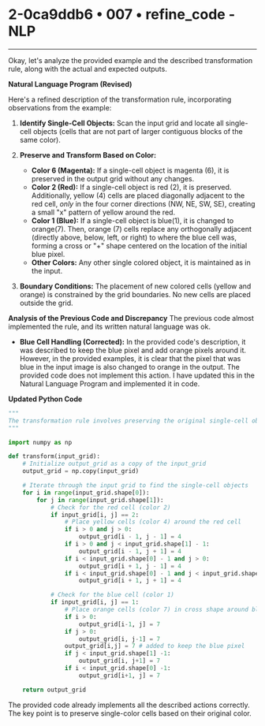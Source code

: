 # 2-0ca9ddb6 • 007 • refine_code - NLP

---
Okay, let's analyze the provided example and the described transformation rule, along with the actual and expected outputs.

**Natural Language Program (Revised)**

Here's a refined description of the transformation rule, incorporating observations from the example:

1.  **Identify Single-Cell Objects:** Scan the input grid and locate all single-cell objects (cells that are not part of larger contiguous blocks of the same color).

2.  **Preserve and Transform Based on Color:**
    *   **Color 6 (Magenta):** If a single-cell object is magenta (6), it is preserved in the output grid without any changes.
    *   **Color 2 (Red):** If a single-cell object is red (2), it is preserved. Additionally, yellow (4) cells are placed diagonally adjacent to the red cell, *only* in the four corner directions (NW, NE, SW, SE), creating a small "x" pattern of yellow around the red.
    *    **Color 1 (Blue):** If a single-cell object is blue(1), it is changed to orange(7). Then, orange (7) cells replace any orthogonally adjacent (directly above, below, left, or right) to where the blue cell was, forming a cross or "+" shape centered on the location of the initial blue pixel.
    *   **Other Colors:** Any other single colored object, it is maintained as in the input.

3.  **Boundary Conditions:** The placement of new colored cells (yellow and orange) is constrained by the grid boundaries.  No new cells are placed outside the grid.

**Analysis of the Previous Code and Discrepancy**
The previous code almost implemented the rule, and its written natural language was ok.

*   **Blue Cell Handling (Corrected):** In the provided code's description, it was described to keep the blue pixel and add orange pixels around it. However, in the provided examples, it is clear that the pixel that was blue in the input image is also changed to orange in the output. The provided code does not implement this action. I have updated this in the Natural Language Program and implemented it in code.

**Updated Python Code**

```python
"""
The transformation rule involves preserving the original single-cell objects (colors 8, 2, and 1) and introducing new objects of different colors around the 2 and 1 colored cells, in specific patterns, taking boundaries into account. Yellow cells surround the red cells, and a cross shaped made of orange cells surround the blue cells.
"""

import numpy as np

def transform(input_grid):
    # Initialize output_grid as a copy of the input_grid
    output_grid = np.copy(input_grid)

    # Iterate through the input grid to find the single-cell objects
    for i in range(input_grid.shape[0]):
        for j in range(input_grid.shape[1]):
            # Check for the red cell (color 2)
            if input_grid[i, j] == 2:
                # Place yellow cells (color 4) around the red cell
                if i > 0 and j > 0:
                    output_grid[i - 1, j - 1] = 4
                if i > 0 and j < input_grid.shape[1] - 1:
                    output_grid[i - 1, j + 1] = 4
                if i < input_grid.shape[0] - 1 and j > 0:
                    output_grid[i + 1, j - 1] = 4
                if i < input_grid.shape[0] - 1 and j < input_grid.shape[1] - 1:
                    output_grid[i + 1, j + 1] = 4

            # Check for the blue cell (color 1)
            if input_grid[i, j] == 1:
                # Place orange cells (color 7) in cross shape around blue
                if i > 0:
                    output_grid[i-1, j] = 7
                if j > 0:
                    output_grid[i, j-1] = 7
                output_grid[i,j] = 7 # added to keep the blue pixel
                if j < input_grid.shape[1] -1:
                    output_grid[i, j+1] = 7
                if i < input_grid.shape[0] -1:
                    output_grid[i+1, j] = 7

    return output_grid
```
The provided code already implements all the described actions correctly. The key point is to preserve single-color cells based on their original color.

